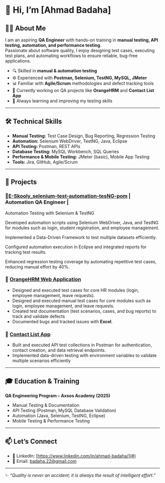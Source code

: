 # 👋 Hi, I’m [Ahmad Badaha]  

## 👨‍💻 About Me  
I am an aspiring **QA Engineer** with hands-on training in **manual testing, API testing, automation, and performance testing**.  
Passionate about software quality, I enjoy designing test cases, executing test plans, and automating workflows to ensure reliable, bug-free applications.  

- 🔍 Skilled in **manual & automation testing**  
- ⚙️ Experienced with **Postman, Selenium, TestNG, MySQL, JMeter**  
- 📊 Familiar with **Agile/Scrum** methodologies and defect tracking tools  
- 🎯 Currently working on QA projects like **OrangeHRM** and **Contact List App**  
- 🌱 Always learning and improving my testing skills  

---

## 🛠️ Technical Skills  
- **Manual Testing:** Test Case Design, Bug Reporting, Regression Testing  
- **Automation:** Selenium WebDriver, TestNG, Java, Eclipse  
- **API Testing:** Postman, REST APIs  
- **Database Testing:** MySQL Workbench, SQL Queries  
- **Performance & Mobile Testing:** JMeter (basic), Mobile App Testing  
- **Tools:** Jira, GitHub, Agile/Scrum  

---

## 📂 Projects  
###  🔸[E-Skooly_selenium-test-automation-tesNG-pom](https://github.com/Abadaha/E-Skooly_selenium-test-automation-tesNG-pom)   | Automation QA Engineer |
Automation Testing with Selenium & TestNG

Developed automation scripts using Selenium WebDriver, Java, and TestNG for modules such as login, student registration, and employee management.

Implemented a Data-Driven Framework to test multiple datasets efficiently.

Configured automation execution in Eclipse and integrated reports for tracking test results.

Enhanced regression testing coverage by automating repetitive test cases, reducing manual effort by 40%.
### 🔸 [OrangeHRM Web Application](https://github.com/Abadaha/OrangeHRM-Functional-Testing)  
- Designed and executed test cases for core HR modules (login, employee management, leave requests).  
- Designed and executed manual test cases for core modules such as login, employee management, and leave requests.
- Created test documentation (test scenarios, cases, and bug reports) to track and validate defects
- Documented bugs and tracked issues with **Excel**.  

### 🔸 [Contact List App](https://github.com/Abadaha/ContactListApp---APITesting)  
- Built and executed API test collections in Postman for authentication, contact creation, and data retrieval endpoints.
- Implemented data-driven testing with environment variables to validate multiple scenarios efficiently
 

---

## 🎓 Education & Training  
**QA Engineering Program – Axsos Academy (2025)**  
- Manual Testing & Documentation  
- API Testing (Postman, MySQL Database Validation)  
- Automation (Java, Selenium, TestNG, Eclipse)  
- Mobile Testing & Performance Testing  

---

## 📫 Let’s Connect  
- 💼 LinkedIn: [https://www.linkedin.com/in/ahmad-badaha/](#)  
- 📧 Email: badaha.22@gmail.com  

---
✨ *“Quality is never an accident; it is always the result of intelligent effort.”*  
